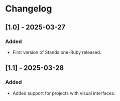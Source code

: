 # Changelog

## [1.0] - 2025-03-27
### Added
- First version of Standalone-Ruby released.

## [1.1] - 2025-03-28
### Added
- Added support for projects with visual interfaces.